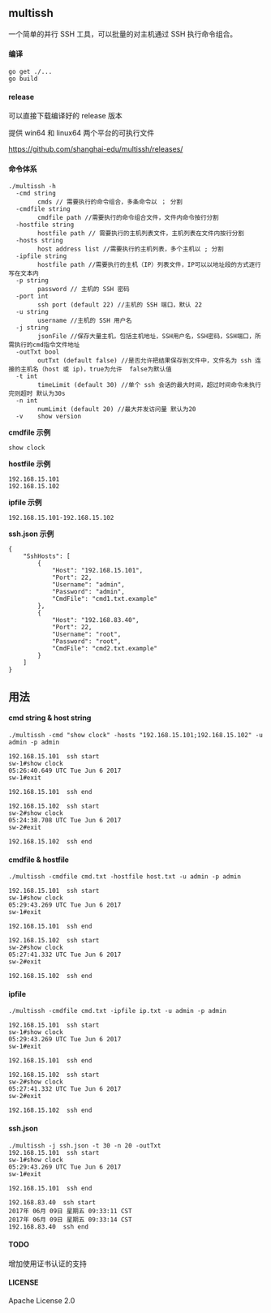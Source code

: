  ## multissh

一个简单的并行 SSH 工具，可以批量的对主机通过 SSH 执行命令组合。

#### 编译
```
go get ./...
go build
```

#### release
可以直接下载编译好的 release 版本

提供 win64 和 linux64 两个平台的可执行文件

https://github.com/shanghai-edu/multissh/releases/

#### 命令体系
```
./multissh -h
  -cmd string
        cmds // 需要执行的命令组合，多条命令以 ； 分割
  -cmdfile string
        cmdfile path //需要执行的命令组合文件，文件内命令按行分割
  -hostfile string
        hostfile path // 需要执行的主机列表文件，主机列表在文件内按行分割
  -hosts string
        host address list //需要执行的主机列表，多个主机以 ; 分割
  -ipfile string
        hostfile path //需要执行的主机（IP）列表文件，IP可以以地址段的方式逐行写在文本内
  -p string
        password // 主机的 SSH 密码
  -port int
        ssh port (default 22) //主机的 SSH 端口，默认 22
  -u string
        username //主机的 SSH 用户名
  -j string
        jsonFile //保存大量主机，包括主机地址，SSH用户名，SSH密码，SSH端口，所需执行的cmd指令文件地址
  -outTxt bool
        outTxt (default false) //是否允许把结果保存到文件中，文件名为 ssh 连接的主机名（host 或 ip)，true为允许  false为默认值
  -t int
        timeLimit (default 30) //单个 ssh 会话的最大时间，超过时间命令未执行完则超时 默认为30s
  -n int
        numLimit (default 20) //最大并发访问量 默认为20
  -v    show version

```
**cmdfile 示例**
```
show clock
```
**hostfile 示例**
```
192.168.15.101
192.168.15.102
```
**ipfile 示例**
```
192.168.15.101-192.168.15.102
```

**ssh.json 示例**
```
{
    "SshHosts": [
        {
            "Host": "192.168.15.101", 
            "Port": 22, 
            "Username": "admin", 
            "Password": "admin", 
            "CmdFile": "cmd1.txt.example"
        }, 
        {
            "Host": "192.168.83.40", 
            "Port": 22, 
            "Username": "root", 
            "Password": "root", 
            "CmdFile": "cmd2.txt.example"
        }
    ]
}
```

## 用法
#### cmd string & host string
```
./multissh -cmd "show clock" -hosts "192.168.15.101;192.168.15.102" -u admin -p admin

192.168.15.101  ssh start
sw-1#show clock
05:26:40.649 UTC Tue Jun 6 2017
sw-1#exit

192.168.15.101  ssh end

192.168.15.102  ssh start
sw-2#show clock
05:24:38.708 UTC Tue Jun 6 2017
sw-2#exit

192.168.15.102  ssh end
```

#### cmdfile & hostfile
```
./multissh -cmdfile cmd.txt -hostfile host.txt -u admin -p admin

192.168.15.101  ssh start
sw-1#show clock
05:29:43.269 UTC Tue Jun 6 2017
sw-1#exit

192.168.15.101  ssh end

192.168.15.102  ssh start
sw-2#show clock
05:27:41.332 UTC Tue Jun 6 2017
sw-2#exit

192.168.15.102  ssh end
```

#### ipfile
```
./multissh -cmdfile cmd.txt -ipfile ip.txt -u admin -p admin

192.168.15.101  ssh start
sw-1#show clock
05:29:43.269 UTC Tue Jun 6 2017
sw-1#exit

192.168.15.101  ssh end

192.168.15.102  ssh start
sw-2#show clock
05:27:41.332 UTC Tue Jun 6 2017
sw-2#exit

192.168.15.102  ssh end
```

#### ssh.json
```
./multissh -j ssh.json -t 30 -n 20 -outTxt
192.168.15.101  ssh start
sw-1#show clock
05:29:43.269 UTC Tue Jun 6 2017
sw-1#exit

192.168.15.101  ssh end

192.168.83.40  ssh start
2017年 06月 09日 星期五 09:33:11 CST
2017年 06月 09日 星期五 09:33:14 CST
192.168.83.40  ssh end
```
#### TODO
增加使用证书认证的支持

#### LICENSE
Apache License 2.0